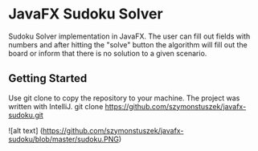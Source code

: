 # JavaFX Sudoku Solver

Sudoku Solver implementation in JavaFX. The user can fill out fields with numbers and after hitting the "solve" button the algorithm will fill out the board or inform that there is no solution to a given scenario.

## Getting Started

Use git clone to copy the repository to your machine. The project was written with IntelliJ.
git clone https://github.com/szymonstuszek/javafx-sudoku.git

![alt text] (https://github.com/szymonstuszek/javafx-sudoku/blob/master/sudoku.PNG)
